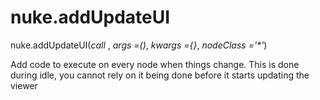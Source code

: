 # nuke.addUpdateUI
nuke.addUpdateUI(_call_ , _args =()_, _kwargs ={}_, _nodeClass ='*'_)

Add code to execute on every node when things change. This is done during idle, you cannot rely on it being done before it starts updating the viewer